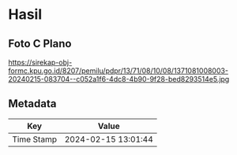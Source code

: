 # Hasil

## Foto C Plano

https://sirekap-obj-formc.kpu.go.id/8207/pemilu/pdpr/13/71/08/10/08/1371081008003-20240215-083704--c052a1f6-4dc8-4b90-9f28-bed8293514e5.jpg


## Metadata

| Key        | Value               |
| ---------- | ------------------- |
| Time Stamp | 2024-02-15 13:01:44 |



